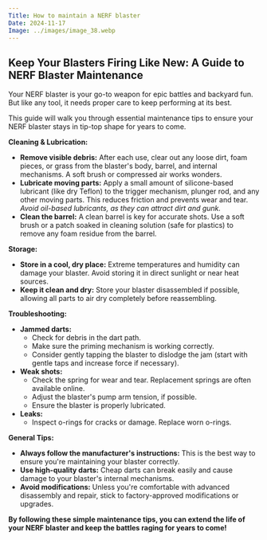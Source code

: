 ```yaml
---
Title: How to maintain a NERF blaster
Date: 2024-11-17
Image: ../images/image_38.webp
---
```


## Keep Your Blasters Firing Like New: A Guide to NERF Blaster Maintenance 

Your NERF blaster is your go-to weapon for epic battles and backyard fun. But like any tool, it needs proper care to keep performing at its best. 

This guide will walk you through essential maintenance tips to ensure your NERF blaster stays in tip-top shape for years to come.

**Cleaning & Lubrication:**

* **Remove visible debris:** After each use, clear out any loose dirt, foam pieces, or grass from the blaster's body, barrel, and internal mechanisms. A soft brush or compressed air works wonders.
* **Lubricate moving parts:** Apply a small amount of silicone-based lubricant (like dry Teflon) to the trigger mechanism, plunger rod, and any other moving parts. This reduces friction and prevents wear and tear. *Avoid oil-based lubricants, as they can attract dirt and gunk.* 
* **Clean the barrel:**  A clean barrel is key for accurate shots. Use a soft brush or a patch soaked in cleaning solution (safe for plastics) to remove any foam residue from the barrel.

**Storage:**

* **Store in a cool, dry place:** Extreme temperatures and humidity can damage your blaster. Avoid storing it in direct sunlight or near heat sources.
* **Keep it clean and dry:** Store your blaster disassembled if possible, allowing all parts to air dry completely before reassembling. 

**Troubleshooting:**

* **Jammed darts:**  
    * Check for debris in the dart path.
    * Make sure the priming mechanism is working correctly.
    *  Consider gently tapping the blaster to dislodge the jam (start with gentle taps and increase force if necessary). 
* **Weak shots:** 
    * Check the spring for wear and tear. Replacement springs are often available online.
    * Adjust the blaster's pump arm tension, if possible. 
    * Ensure the blaster is properly lubricated. 
* **Leaks:**
    * Inspect o-rings for cracks or damage. Replace worn o-rings.

**General Tips:**

* **Always follow the manufacturer's instructions:** This is the best way to ensure you're maintaining your blaster correctly. 
* **Use high-quality darts:** Cheap darts can break easily and cause damage to your blaster's internal mechanisms.
* **Avoid modifications:** Unless you're comfortable with advanced disassembly and repair, stick to factory-approved modifications or upgrades.

**By following these simple maintenance tips, you can extend the life of your NERF blaster and keep the battles raging for years to come!**


 
